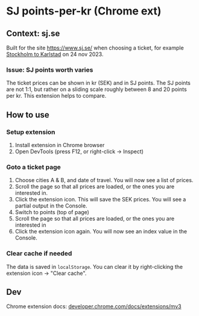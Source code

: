 # SJ points-per-kr (Chrome ext)

## Context: sj.se

Built for the site <https://www.sj.se/> when choosing a ticket, for example [Stockholm to Karlstad](https://www.sj.se/kop-resa/valj-resa/Stockholm%20Central/Karlstad%20C/2023-11-24) on 24 nov 2023.

### Issue: SJ points worth varies

The ticket prices can be shown in kr (SEK) and in SJ points. The SJ points are not 1:1, but rather on a sliding scale roughly between 8 and 20 points per kr. This extension helps to compare.

## How to use

### Setup extension

1. Install extension in Chrome browser
2. Open DevTools (press F12, or right-click -> Inspect)

### Goto a ticket page

1. Choose cities A & B, and date of travel. You will now see a list of prices.
2. Scroll the page so that all prices are loaded, or the ones you are interested in.
3. Click the extension icon. This will save the SEK prices. You will see a partial output in the Console.
4. Switch to points (top of page)
5. Scroll the page so that all prices are loaded, or the ones you are interested in
6. Click the extension icon again. You will now see an index value in the Console.

### Clear cache if needed

The data is saved in `localStorage`. You can clear it by right-clicking the extension icon -> "Clear cache".

## Dev

Chrome extension docs: [developer.chrome.com/docs/extensions/mv3](https://developer.chrome.com/docs/extensions/mv3/)
